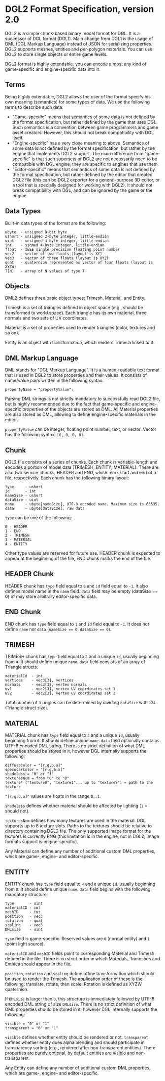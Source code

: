 DGL2 Format Specification, version 2.0
======================================
DGL2 is a simple chunk-based binary model format for DGL. It is a successor of DGL format (DGL1). Main change from DGL1 is the usage of DML (DGL Markup Language) instead of JSON for serializing properties. DGL2 supports meshes, entities and per-polygon materials. You can use DGL2 to store single objects or entire game levels.

DGL2 format is highly extendable, you can encode almost any kind of game-specific and engine-specific data into it.

Terms
-----
Being highly extendable, DGL2 allows the user of the format specify his own meaning (semantics) for some types of data. We use the following terms to describe such data:

* "Game-specific" means that semantics of some data is not defined by the format specification, but rather defined by the game that uses DGL. Such semantics is a convention between game programmers and game asset creators. However, this should not break compatibility with DGL itself.
* "Engine-specific" has a very close meaning to above. Semantics of some data is not defined by the format specification, but rather by the engine that implements DGL2 support. The main difference from "game-specific" is that such supersets of DGL2 are not necessarily need to be compatible with DGL engine, they are specific to engines that use them.
* "Editor-specific" means that semantics of some data is not defined by the format specification, but rather defined by the editor that created DGL2 file (this can be DGL2 exporter for a general-purpose 3D editor, or a tool that is specially designed for working with DGL2). It should not break compatibility with DGL, and can be ignored by the game or the engine.

Data Types
----------
Built-in data types of the format are the following:

    ubyte  - unsigned 8-bit byte
    ushort - unsigned 2-byte integer, little-endian
    uint   - unsigned 4-byte integer, little-endian
    int    - signed 4-byte integer, little-endian
    float  - IEEE single precision floating point number
    vec2   - vector of two floats (layout is XY)
    vec3   - vector of three floats (layout is XYZ)
    quat   - quaternion represented as vector of four floats (layout is XYZW)
    T[N]   - array of N values of type T

Objects
-------
DML2 defines three basic object types: Trimesh, Material, and Entity. 

Trimesh is a set of triangles defined in object space (e.g., should be transformed to world space). Each triangle has its own material, three normals and two sets of UV coordinates.

Material is a set of properties used to render triangles (color, textures and so on).

Entity is an object with transformation, which renders Trimesh linked to it.

DML Markup Language
-------------------
DML stands for "DGL Markup Language". It is a human-readable text format that is used in DGL2 to store properties and their values. It consists of name/value pairs written in the following syntax:

    propertyName = "propertyValue";

Parsing DML strings is not strictly mandatory to successfully read DGL2 file, but is highly recommended due to the fact that game-specific and engine-specific properties of the objects are stored as DML. All Material properties are also stored as DML, allowing to define engine-specific materials in the editor.

`propertyValue` can be integer, floating point number, text, or vector. Vector has the following syntax: `[0, 0, 0, 0]`.

Chunk
-----
DGL2 file consists of a series of chunks. Each chunk is variable-length and encodes a portion of model data (TRIMESH, ENTITY, MATERIAL). There are also two service chunks, HEADER and END, which mark start and end of a file, respectively.
Each chunk has the following binary layout:

    type     - ushort
    id       - int
    nameSize - ushort
    dataSize - uint
    name     - ubyte[nameSize], UTF-8 encoded name. Maximum size is 65535.
    data     - ubyte[dataSize], raw data
    
`type` can be one of the following:

    0 - HEADER
    1 - END
    2 - TRIMESH
    3 - MATERIAL
    4 - ENTITY
    
Other type values are reserved for future use. HEADER chunk is expected to appear at the beginning of the file, END chunk marks the end of the file.

HEADER Chunk
------------
HEADER chunk has `type` field equal to `0` and `id` field equal to `-1`. It also defines model name in the `name` field. `data` field may be empty (dataSize == 0) of may store arbitrary editor-specific data.

END Chunk
---------
END chunk has `type` field equal to `1` and `id` field equal to `-1`. It does not define `name` nor `data` (`nameSize == 0`, `dataSize == 0`).

TRIMESH
-------
TRIMESH chunk has `type` field equal to `2` and a unique `id`, usually beginning from `0`. It should define unique `name`. `data` field consists of an array of Triangle structs:

    materialId  - int
    vertices    - vec3[3], vertices
    normals     - vec3[3], vertex normals
    uv1         - vec2[3], vertex UV coordinates set 1
    uv2         - vec2[3], vertex UV coordinates set 2

Total number of triangles can be determined by dividing `dataSize` with `124` (Triangle struct size).

MATERIAL
--------
MATERIAL chunk has `type` field equal to `3` and a unique `id`, usually beginning from `0`. It should define unique `name`. `data` field optionally contains UTF-8 encoded DML string. There is no strict definition of what DML properties should be stored in it, however DGL internally supports the following:

    diffuseColor = "[r,g,b,a]"
    specularColor = "[r,g,b,a]"
    shadeless = "0" or "1"
    texturesNum = from "0" to "8"
    texture* ("texture0", "texture1"... up to "texture8") = path to the texture

`"[r,g,b,a]"` values are floats in the range `0..1`. 

`shadeless` defines whether material should be affected by lighting (`1` = should not). 

`texturesNum` defines how many textures are used in the material. DGL supports up to 8 texture slots. Paths to the textures should be relative to directory containing DGL2 file. The only supported image format for the textures is currently PNG (this limitation is in the engine, not in DGL2; image formats support is engine-specific).

Any Material can define any number of additional custom DML properties, which are game-, engine- and editor-specific.

ENTITY
------
ENTITY chunk has `type` field equal to `4` and a unique `id`, usually beginning from `0`. It should define unique `name`. `data` field begins with the following mandatory structure:

    type       - uint
    materialID - int
    meshID     - int
    position   - vec3
    rotation   - quat
    scaling    - vec3
    DMLsize    - uint

`type` field is game-specific. Reserved values are `0` (normal entity) and `1` (point light source). 

`materialID` and `meshID` fields point to corresponding Material and Trimesh defined in the file. There is no strict order in which Materials, Trimeshes and Entities should appear in the file.

`position`, `rotation` and `scaling` define affine transformation which should be used to render the Trimesh. The application order of these is the following: translate, rotate, then scale. Rotation is defined as XYZW quaternion.

If `DMLsize` is larger than `0`, this structure is immediately followed by UTF-8 encoded DML string of size `DMLsize`. There is no strict definition of what DML properties should be stored in it, however DGL internally supports the following:

    visible = "0" or "1"
    transparent = "0" or "1"

`visible` defines whether entity should be rendered or not. `transparent` defines whether entity does alpha blending and should participate in transparency sorting (e.g., rendered after non-transparent entities). There properties are purely optional, by default entities are visible and non-transparent.

Any Entity can define any number of additional custom DML properties, which are game-, engine- and editor-specific.

